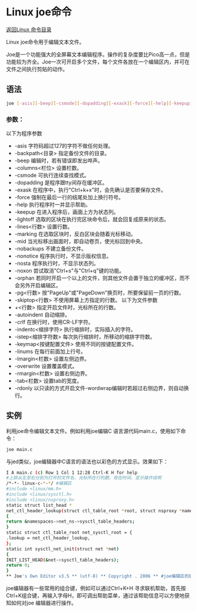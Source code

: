 # Linux joe命令
[返回Linux 命令目录](11.Linux命令大全.md)

Linux joe命令用于编辑文本文件。

Joe是一个功能强大的全屏幕文本编辑程序。操作的复杂度要比Pico高一点，但是功能较为齐全。Joe一次可开启多个文件，每个文件各放在一个编辑区内，并可在文件之间执行剪贴的动作。

## 语法
```bash
joe [-asis][-beep][-csmode][-dopadding][-exask][-force][-help][-keepup][-lightoff][-arking][-mid][-nobackups][-nonotice][-nosta][-noxon][-orphan][-backpath<目录>][-columns<栏位>][-lines<行数>][-pg<行数>][-skiptop<行数>][-autoindent crlf linums overwrite rdonly wordwrap][+<行数>][-indentc<缩排字符>][-istep<缩排字符数>][-keymap<按键配置文件>][-lmargin<栏数>][-rmargin<栏数>][-tab<栏数>][要编辑的文件]
```

### 参数：

以下为程序参数
* -asis 字符码超过127的字符不做任何处理。
* -backpath<目录> 指定备份文件的目录。
* -beep 编辑时，若有错误即发出哗声。
* -columns<栏位> 设置栏数。
* -csmode 可执行连续查找模式。
* -dopadding 是程序跟tty间存在缓冲区。
* -exask 在程序中，执行"Ctrl+k+x"时，会先确认是否要保存文件。
* -force 强制在最后一行的结尾处加上换行符号。
* -help 执行程序时一并显示帮助。
* -keepup 在进入程序后，画面上方为状态列。
* -lightoff 选取的区块在执行完区块命令后，就会回复成原来的状态。
* -lines<行数> 设置行数。
* -marking 在选取区块时，反白区块会随着光标移动。
* -mid 当光标移出画面时，即自动卷页，使光标回到中央。
* -nobackups 不建立备份文件。
* -nonotice 程序执行时，不显示版权信息。
* -nosta 程序执行时，不显示状态列。
* -noxon 尝试取消"Ctrl+s"与"Ctrl+q"键的功能。
* -orphan 若同时开启一个以上的文件，则其他文件会置于独立的缓冲区，而不会另外开启编辑区。
* -pg<行数> 按"PageUp"或"PageDown"换页时，所要保留前一页的行数。
* -skiptop<行数> 不使用屏幕上方指定的行数。
以下为文件参数
* +<行数> 指定开启文件时，光标所在的行数。
* -autoindent 自动缩排。
* -crlf 在换行时，使用CR-LF字符。
* -indentc<缩排字符> 执行缩排时，实际插入的字符。
* -istep<缩排字符数> 每次执行缩排时，所移动的缩排字符数。
* -keymap<按键配置文件> 使用不同的按键配置文件。
* -linums 在每行前面加上行号。
* -lmargin<栏数> 设置左侧边界。
* -overwrite 设置覆盖模式。
* -rmargin<栏数> 设置右侧边界。
* -tab<栏数> 设置tab的宽度。
* -rdonly 以只读的方式开启文件-wordwrap编辑时若超过右侧边界，则自动换行。

## 实例
利用joe命令编辑文本文件。例如利用joe编辑C 语言源代码main.c，使用如下命令：
```bash
joe main.c
```

与jed类似，joe编辑器中C语言的语法也以彩色的方式显示。效果如下：
```bash
I A main.c (c) Row 1 Col 1 12:28 Ctrl-K H for help  
#上排从左至右分别为打开的文件名、光标所在行列数、现在时间、显示操作说明  
/*-*- linux-c-*-*/ #编辑区  
#include <linux/mm.h> 
#include <linux/sysctl.h> 
#include <linux/nsproxy.h> 
static struct list_head *  
net_ctl_header_lookup(struct ctl_table_root *root, struct nsproxy *namespaces)  
{  
return &namespaces->net_ns->sysctl_table_headers;  
}  
static struct ctl_table_root net_sysctl_root = {  
.lookup = net_ctl_header_lookup,  
};  
static int sysctl_net_init(struct net *net)  
{  
INIT_LIST_HEAD(&net->sysctl_table_headers);  
return 0;  
}  
** Joe's Own Editor v3.5 ** (utf-8) ** Copyright . 2006 ** #joe编辑区的版本及版权信息 
```
joe编辑器有一些常用的组合键，例如可以通过Ctrl+K+H 寻求联机帮助，首先按Ctrl+K组合键，再输入字母H，即可调出帮助菜单，通过该帮助信息可以方便地获知如何对joe 编辑器进行操作。